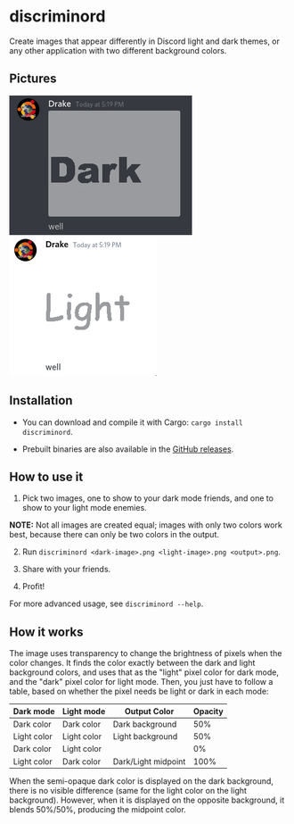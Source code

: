 # discriminord

Create images that appear differently in Discord light and dark themes, or any
other application with two different background colors.

## Pictures

![Dark Mode](pics/dar.png)
![Light Mode](pics/lit.png)


## Installation

- You can download and compile it with Cargo: `cargo install discriminord`.

- Prebuilt binaries are also available in the [GitHub releases][releases].

## How to use it

1. Pick two images, one to show to your dark mode friends, and one to show to
your light mode enemies.

  **NOTE:** Not all images are created equal; images with only two colors work
best, because there can only be two colors in the output.

2. Run `discriminord <dark-image>.png <light-image>.png <output>.png`.

3. Share with your friends.

4. Profit!

For more advanced usage, see `discriminord --help`.

## How it works

The image uses transparency to change the brightness of pixels when the color
changes. It finds the color exactly between the dark and light background
colors, and uses that as the "light" pixel color for dark mode, and the "dark"
pixel color for light mode. Then, you just have to follow a table, based on
whether the pixel needs be light or dark in each mode:

| Dark mode   | Light mode  | Output Color        | Opacity |
|-------------|-------------|---------------------|---------|
| Dark color  | Dark color  | Dark background     | 50%     |
| Light color | Light color | Light background    | 50%     |
| Dark color  | Light color |                     | 0%      |
| Light color | Dark color  | Dark/Light midpoint | 100%    |

When the semi-opaque dark color is displayed on the dark background, there is
no visible difference (same for the light color on the light background).
However, when it is displayed on the opposite background, it blends 50%/50%,
producing the midpoint color.

[releases]: https://github.com/agausmann/discriminord/releases
